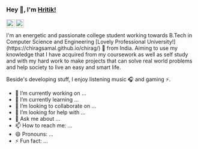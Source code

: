 ### Hey 👋, I'm [Hritik!](https://www.linkedin.com/in/hritik7080/)
<a href="https://www.linkedin.com/in/hritik7080/">
  <img align="left" alt="Hritik's LinkdeIN" width="22px" src="https://cdn.jsdelivr.net/npm/simple-icons@v3/icons/linkedin.svg" /></a>
 <a href="https://www.kaggle.com/hritik7080">
  <img align="left" alt="Hritik's Kaggle" width="22px" src="https://cdn.jsdelivr.net/npm/simple-icons@v3/icons/kaggle.svg" />
</a><br><br>
I'm an energetic and passionate college student working towards B.Tech in Computer Science and Engineering [Lovely Professional University!](https://chiragsamal.github.io/chirag/) 🚀 from India. Aiming to use my knowledge that I have acquired from my coursework as well as self study and with my hard work to make projects that can solve real world problems and help society to live an easy and smart life.

Beside's developing stuff, I enjoy listening music 🎧 and gaming ⚡️.


- 🔭 I’m currently working on ...
- 🌱 I’m currently learning ...
- 👯 I’m looking to collaborate on ...
- 🤔 I’m looking for help with ...
- 💬 Ask me about ...
- 📫 How to reach me: ...
- 😄 Pronouns: ...
- ⚡ Fun fact: ...

